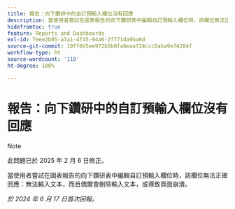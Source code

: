 ```yaml
---
title: 報告：向下鑽研中的自訂預輸入欄位沒有回應
description: 當使用者嘗試在圖表報告的向下鑽研表中編輯自訂預輸入欄位時，該欄位無法正確回應 - 無法輸入文本，而且偶爾會刪除輸入文本，或導致頁面崩潰。
hidefromtoc: true
feature: Reports and Dashboards
exl-id: 7eee2b05-a7a1-4f45-94a6-2f771da9ba6d
source-git-commit: 10ff0d5ee972b5b0fa0eaa724ccc6aba9e74284f
workflow-type: ht
source-wordcount: '110'
ht-degree: 100%

---
```


# 報告：向下鑽研中的自訂預輸入欄位沒有回應

>[!NOTE]
>
>此問題已於 2025 年 2 月 6 日修正。

當使用者嘗試在圖表報告的向下鑽研表中編輯自訂預輸入欄位時，該欄位無法正確回應：無法輸入文本，而且偶爾會刪除輸入文本，或導致頁面崩潰。

_於 2024 年 6 月 17 日首次回報。_
